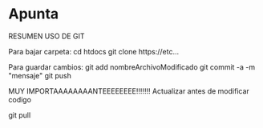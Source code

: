 # Apunta
RESUMEN USO DE GIT

Para bajar carpeta:
  cd htdocs 
  git clone  https://etc...

Para guardar cambios:
  git add nombreArchivoModificado
  git commit -a -m "mensaje"
  git push
  
MUY IMPORTAAAAAAAANTEEEEEEEE!!!!!!!  Actualizar antes de modificar codigo

  git pull
